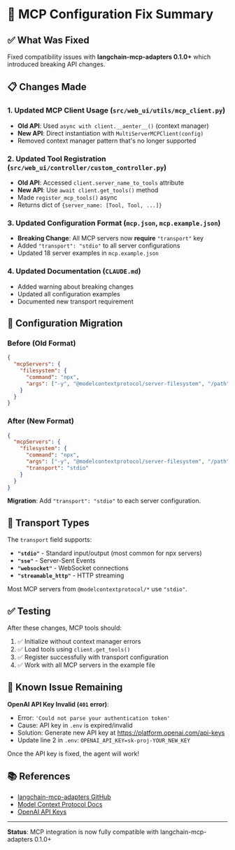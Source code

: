 # 🔧 MCP Configuration Fix Summary

## ✅ What Was Fixed

Fixed compatibility issues with **langchain-mcp-adapters 0.1.0+** which introduced breaking API changes.

## 📋 Changes Made

### 1. **Updated MCP Client Usage** (`src/web_ui/utils/mcp_client.py`)

- **Old API**: Used `async with client.__aenter__()` (context manager)
- **New API**: Direct instantiation with `MultiServerMCPClient(config)`
- Removed context manager pattern that's no longer supported

### 2. **Updated Tool Registration** (`src/web_ui/controller/custom_controller.py`)

- **Old API**: Accessed `client.server_name_to_tools` attribute
- **New API**: Use `await client.get_tools()` method
- Made `register_mcp_tools()` async
- Returns dict of `{server_name: [Tool, Tool, ...]}`

### 3. **Updated Configuration Format** (`mcp.json`, `mcp.example.json`)

- **Breaking Change**: All MCP servers now **require** `"transport"` key
- Added `"transport": "stdio"` to all server configurations
- Updated 18 server examples in `mcp.example.json`

### 4. **Updated Documentation** (`CLAUDE.md`)

- Added warning about breaking changes
- Updated all configuration examples
- Documented new transport requirement

## 🔄 Configuration Migration

### Before (Old Format)

```json
{
  "mcpServers": {
    "filesystem": {
      "command": "npx",
      "args": ["-y", "@modelcontextprotocol/server-filesystem", "/path"]
    }
  }
}
```

### After (New Format)

```json
{
  "mcpServers": {
    "filesystem": {
      "command": "npx",
      "args": ["-y", "@modelcontextprotocol/server-filesystem", "/path"],
      "transport": "stdio"
    }
  }
}
```

**Migration**: Add `"transport": "stdio"` to each server configuration.

## 📝 Transport Types

The `transport` field supports:

- **`"stdio"`** - Standard input/output (most common for npx servers)
- **`"sse"`** - Server-Sent Events
- **`"websocket"`** - WebSocket connections
- **`"streamable_http"`** - HTTP streaming

Most MCP servers from `@modelcontextprotocol/*` use `"stdio"`.

## ✅ Testing

After these changes, MCP tools should:

1. ✅ Initialize without context manager errors
2. ✅ Load tools using `client.get_tools()`
3. ✅ Register successfully with transport configuration
4. ✅ Work with all MCP servers in the example file

## 🚨 Known Issue Remaining

**OpenAI API Key Invalid (`401` error)**:

- Error: `'Could not parse your authentication token'`
- Cause: API key in `.env` is expired/invalid
- Solution: Generate new API key at <https://platform.openai.com/api-keys>
- Update line 2 in `.env`: `OPENAI_API_KEY=sk-proj-YOUR_NEW_KEY`

Once the API key is fixed, the agent will work!

## 📚 References

- [langchain-mcp-adapters GitHub](https://github.com/langchain-ai/langchain-mcp-adapters)
- [Model Context Protocol Docs](https://modelcontextprotocol.io/)
- [OpenAI API Keys](https://platform.openai.com/api-keys)

---

**Status**: MCP integration is now fully compatible with langchain-mcp-adapters 0.1.0+
